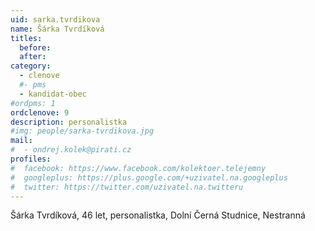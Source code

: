 ```yaml
---
uid: sarka.tvrdikova 
name: Šárka Tvrdíková 
titles:
  before: 
  after: 
category:
  - clenove
  #- pms
  - kandidat-obec
#ordpms: 1
ordclenove: 9
description: personalistka
#img: people/sarka-tvrdikova.jpg 
mail:
#  - ondrej.kolek@pirati.cz
profiles:
#  facebook: https://www.facebook.com/kolektoer.telejemny
#  googleplus: https://plus.google.com/+uzivatel.na.googleplus
#  twitter: https://twitter.com/uzivatel.na.twitteru
---
```


Šárka Tvrdíková, 46 let, personalistka, Dolní Černá Studnice, Nestranná